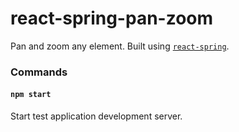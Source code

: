 # react-spring-pan-zoom

Pan and zoom any element. Built using [`react-spring`](https://react-spring.io).

### Commands

#### `npm start`

Start test application development server.
